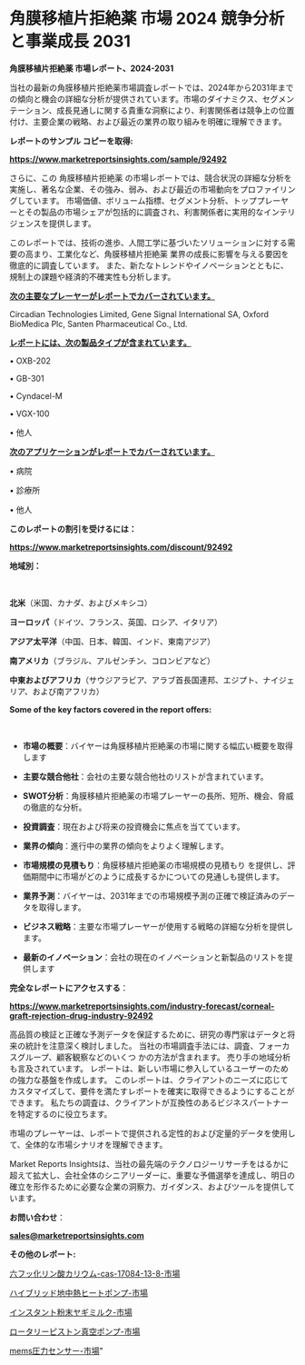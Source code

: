 # 角膜移植片拒絶薬 市場 2024 競争分析と事業成長 2031

<strong>角膜移植片拒絶薬 市場レポート、2024-2031</strong>

当社の最新の角膜移植片拒絶薬市場調査レポートでは、2024年から2031年までの傾向と機会の詳細な分析が提供されています。市場のダイナミクス、セグメンテーション、成長見通しに関する貴重な洞察により、利害関係者は競争上の位置付け、主要企業の戦略、および最近の業界の取り組みを明確に理解できます。



<strong>レポートのサンプル コピーを取得:</strong> <a href=https://www.marketreportsinsights.com/sample/92492>

<strong><u>https://www.marketreportsinsights.com/sample/92492</u></strong></a>

さらに、この 角膜移植片拒絶薬 の市場レポートでは、競合状況の詳細な分析を実施し、著名な企業、その強み、弱み、および最近の市場動向をプロファイリングしています。 市場価値、ボリューム指標、セグメント分析、トッププレーヤーとその製品の市場シェアが包括的に調査され、利害関係者に実用的なインテリジェンスを提供します。

このレポートでは、技術の進歩、人間工学に基づいたソリューションに対する需要の高まり、工業化など、角膜移植片拒絶薬 業界の成長に影響を与える要因を徹底的に調査しています。 また、新たなトレンドやイノベーションとともに、規制上の課題や経済的不確実性も分析します。



<strong><u>次の主要なプレーヤーがレポートでカバーされています。</u></strong>

Circadian Technologies Limited, Gene Signal International SA, Oxford BioMedica Plc, Santen Pharmaceutical Co., Ltd.



<strong><u><b>レポートには、次の製品タイプが含まれています。</b></u></strong>

• OXB-202

• GB-301

• Cyndacel-M

• VGX-100

• 他人



<strong><u><b>次のアプリケーションがレポートでカバーされています。</b></u></strong>

• 病院

• 診療所

• 他人



<strong><b>このレポートの割引を受けるには：</b></strong>

<a href=https://www.marketreportsinsights.com/discount/92492>

<strong><u>https://www.marketreportsinsights.com/discount/92492</u></strong></a>



<strong>地域別：</strong>

<strong> </strong>



<strong>北米</strong>（米国、カナダ、およびメキシコ）



<strong>ヨーロッパ</strong>（ドイツ、フランス、英国、ロシア、イタリア）



<strong>アジア太平洋</strong>（中国、日本、韓国、インド、東南アジア）



<strong>南アメリカ</strong>（ブラジル、アルゼンチン、コロンビアなど）



<strong>中東およびアフリカ</strong>（サウジアラビア、アラブ首長国連邦、エジプト、ナイジェリア、および南アフリカ）



<strong>Some of the key factors covered in the report offers:</strong>

<strong> </strong>
<ul>
  <li>

<strong>市場の概要</strong>：バイヤーは角膜移植片拒絶薬の市場に関する幅広い概要を取得します</li>
  <li>

<strong>主要な競合他社</strong>：会社の主要な競合他社のリストが含まれています。</li>
  <li>

<strong>SWOT分析</strong>：角膜移植片拒絶薬の市場プレーヤーの長所、短所、機会、脅威の徹底的な分析。</li>
  <li>

<strong>投資調査</strong>：現在および将来の投資機会に焦点を当てています。</li>
  <li>

<strong>業界の傾向</strong>：進行中の業界の傾向をよりよく理解します。</li>
  <li>

<strong>市場規模の見積もり</strong>：角膜移植片拒絶薬の市場規模の見積もり を提供し、評価期間中に市場がどのように成長するかについての見通しも提供します。</li>
  <li>

<strong>業界予測</strong>：バイヤーは、2031年までの市場規模予測の正確で検証済みのデータを取得します。</li>
  <li>

<strong>ビジネス戦略</strong>：主要な市場プレーヤーが使用する戦略の詳細な分析を提供します。</li>
  <li>

<strong>最新のイノベーション</strong>：会社の現在のイノベーションと新製品のリストを提供します</li>
</ul>


<strong>完全なレポートにアクセスする</strong>：

<a href=https://www.marketreportsinsights.com/industry-forecast/corneal-graft-rejection-drug-industry-92492>

<strong><u>https://www.marketreportsinsights.com/industry-forecast/corneal-graft-rejection-drug-industry-92492</u></strong></a>

高品質の検証と正確な予測データを保証するために、研究の専門家はデータと将来の統計を注意深く検討しました。 当社の市場調査手法には、調査、フォーカスグループ、顧客観察などのいくつ かの方法が含まれます。 売り手の地域分析も言及されています。 レポートは、新しい市場に参入しているユーザーのための強力な基盤を作成します。 このレポートは、クライアントのニーズに応じてカスタマイズして、要件を満たすレポートを確実に取得できるようにすることができます。 私たちの調査は、クライアントが互換性のあるビジネスパートナーを特定するのに役立ちます。

市場のプレーヤーは、レポートで提供される定性的および定量的データを使用して、全体的な市場シナリオを理解できます。

Market Reports Insightsは、当社の最先端のテクノロジーリサーチをはるかに超えて拡大し、会社全体のシニアリーダーに、重要な予備選挙を達成し、明日の確立を形作るために必要な企業の洞察力、ガイダンス、およびツールを提供しています。



<strong><b>お問い合わせ</b></strong>：

<a href=mailto:sales@marketreportsinsights.com>

<strong><u>sales@marketreportsinsights.com</u></strong></a>



<strong>その他のレポート:</strong>

<a href=https://www.linkedin.com/pulse/六フッ化リン酸カリウム-cas-17084-13-8-市場-2023-最新の-p6njf/>六フッ化リン酸カリウム-cas-17084-13-8-市場</a>

<a href=https://www.linkedin.com/pulse/ハイブリッド地中熱ヒートポンプ-市場-2023-総利益と主要ベンダー-2030-pr-news-hub-lvwpf/>ハイブリッド地中熱ヒートポンプ-市場</a>

<a href=https://www.linkedin.com/pulse/インスタント粉末ヤギミルク-市場-2023-最新の-cagr-および成長分析-2030-pr-news-hub-vo68f/>インスタント粉末ヤギミルク-市場</a>

<a href=https://www.linkedin.com/pulse/ロータリーピストン真空ポンプ-市場-2023-swot-分析と成長率-2030-pr-news-hub-h2t7f/>ロータリーピストン真空ポンプ-市場</a>

<a href=https://www.linkedin.com/pulse/mems圧力センサー-市場-2023-年のダイナミクスとビジネストレンド-g84gf/>mems圧力センサー-市場</a>"
